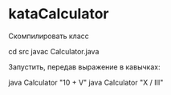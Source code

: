# kataCalculator

Скомпилировать класс 

cd src
javac Calculator.java
    
Запустить, передав выражение в кавычках:

java Calculator "10 + V"
java Calculator "X / III"
